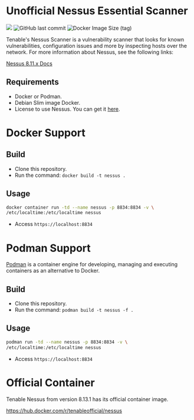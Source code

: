 # Unofficial Nessus Essential Scanner
<img src="https://img.shields.io/badge/license-GPL-blue" /> <img alt="GitHub last commit" src="https://img.shields.io/github/last-commit/ciro-mota/nessus-scanner"> <img alt="Docker Image Size (tag)" src="https://img.shields.io/docker/image-size/ciromota/nessus-scanner/latest">

Tenable's Nessus Scanner is a vulnerability scanner that looks for known vulnerabilities, configuration issues and more by inspecting hosts over the network. For more information about Nessus, see the following links:

[Nessus 8.11.x Docs](https://docs.tenable.com/nessus/Content/GettingStarted.htm)

## Requirements

- Docker or Podman.
- Debian Slim image Docker.
- License to use Nessus. You can get it [here](https://www.tenable.com/products/nessus/activation-code).

# Docker Support

## Build

- Clone this repository.
- Run the command: `docker build -t nessus .`

## Usage

```bash
docker container run -td --name nessus -p 8834:8834 -v \
/etc/localtime:/etc/localtime nessus
```
- Access `https://localhost:8834`

# Podman Support

[Podman](https://podman.io/) is a container engine for developing, managing and executing containers as an alternative to Docker.

## Build

- Clone this repository.
- Run the command: `podman build -t nessus -f .`

## Usage

```bash
podman run -td --name nessus -p 8834:8834 -v \
/etc/localtime:/etc/localtime nessus
```
- Access `https://localhost:8834`

# Official Container

Tenable Nessus from version 8.13.1 has its official container image.

https://hub.docker.com/r/tenableofficial/nessus